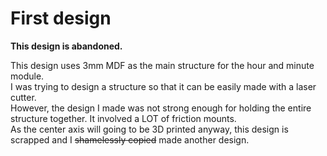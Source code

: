 # First design

__This design is abandoned.__ 

This design uses 3mm MDF as the main structure for the hour and minute module.  
I was trying to design a structure so that it can be easily made with a laser cutter.   
However, the design I made was not strong enough for holding the entire structure together. It involved a LOT of friction mounts.  
As the center axis will going to be 3D printed anyway, this design is scrapped and I ~~shamelessly copied~~ made another design.  

